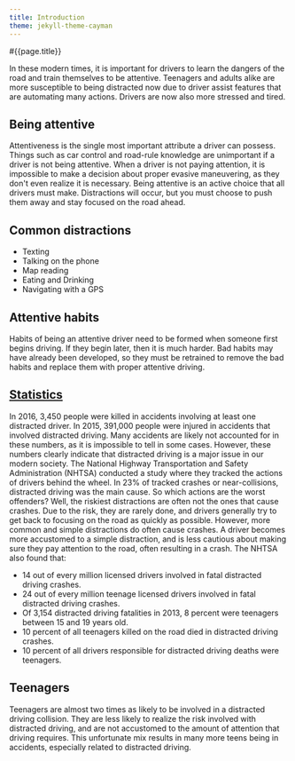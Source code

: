 ```yaml
---
title: Introduction
theme: jekyll-theme-cayman
---
```


#{{page.title}}

In these modern times, it is important for drivers to learn the dangers of the road and train themselves to be attentive. Teenagers and adults alike are more susceptible to being distracted now due to driver assist features that are automating many actions.  Drivers are now also more stressed and tired.

## Being attentive
Attentiveness is the single most important attribute a driver can possess.  Things such as car control and road-rule knowledge are unimportant if a driver is not being attentive.  When a driver is not paying attention, it is impossible to make a decision about proper evasive maneuvering, as they don't even realize it is necessary. Being attentive is an active choice that all drivers must make.  Distractions will occur, but you must choose to push them away and stay focused on the road ahead.

## Common distractions
- Texting
-	Talking on the phone
-	Map reading
-	Eating and Drinking
-	Navigating with a GPS

## Attentive habits
Habits of being an attentive driver need to be formed when someone first begins driving.  If they begin later, then it is much harder. Bad habits may have already been developed, so they must be retrained to remove the bad habits and replace them with proper attentive driving.

## [Statistics](https://www.epermittest.com/drivers-education/risks-distracted-driving#the-impact-of-distracted-driving)
In 2016, 3,450 people were killed in accidents involving at least one distracted driver.  In 2015, 391,000 people were injured in accidents that involved distracted driving.  Many accidents are likely not accounted for in these numbers, as it is impossible to tell in some cases.  However, these numbers clearly indicate that distracted driving is a major issue in our modern society.  The National Highway Transportation and Safety Administration (NHTSA) conducted a study where they tracked the actions of drivers behind the wheel.  In 23% of tracked crashes or near-collisions, distracted driving was the main cause.  So which actions are the worst offenders?  Well, the riskiest distractions are often not the ones that cause crashes.  Due to the risk, they are rarely done, and drivers generally try to get back to focusing on the road as quickly as possible.  However, more common and simple distractions do often cause crashes.  A driver becomes more accustomed to a simple distraction, and is less cautious about making sure they pay attention to the road, often resulting in a crash.  The NHTSA also found that:
-	14 out of every million licensed drivers involved in fatal distracted driving crashes.
-	24 out of every million teenage licensed drivers involved in fatal distracted driving crashes.
-	Of 3,154 distracted driving fatalities in 2013, 8 percent were teenagers between 15 and 19 years old.
-	10 percent of all teenagers killed on the road died in distracted driving crashes.
-	10 percent of all drivers responsible for distracted driving deaths were teenagers.

## Teenagers
Teenagers are almost two times as likely to be involved in a distracted driving collision.  They are less likely to realize the risk involved with distracted driving, and are not accustomed to the amount of attention that driving requires.  This unfortunate mix results in many more teens being in accidents, especially related to distracted driving.
